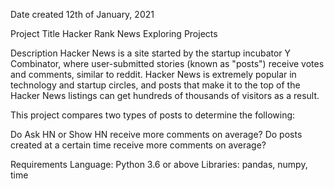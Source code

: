 Date created
12th of January, 2021

Project Title
Hacker Rank News Exploring Projects

Description
Hacker News is a site started by the startup incubator Y Combinator, where user-submitted stories (known as "posts") receive votes and comments, similar to reddit. Hacker News is extremely popular in technology and startup circles, and posts that make it to the top of the Hacker News listings can get hundreds of thousands of visitors as a result.

This project compares two types of posts to determine the following:

Do Ask HN or Show HN receive more comments on average?
Do posts created at a certain time receive more comments on average?


Requirements
Language: Python 3.6 or above Libraries: pandas, numpy, time

